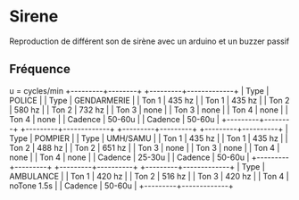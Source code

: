 # Sirene
Reproduction de différent son de sirène avec un arduino et un buzzer passif
## Fréquence
u = cycles/min
+---------+--------+ +---------+-------------+
|  Type   | POLICE | |  Type   | GENDARMERIE |
|  Ton 1  | 435 hz | |  Ton 1  |   435 hz    |
|  Ton 2  | 580 hz | |  Ton 2  |   732 hz    |
|  Ton 3  |  none  | |  Ton 3  |    none     |
|  Ton 4  |  none  | |  Ton 4  |    none     |
| Cadence | 50-60u | | Cadence |   50-60u    |
+---------+--------+ +---------+-------------+
+---------+---------+ +---------+----------+
|  Type   | POMPIER | |  Type   | UMH/SAMU |
|  Ton 1  | 435 hz  | |  Ton 1  |  435 hz  |
|  Ton 2  | 488 hz  | |  Ton 2  |  651 hz  |
|  Ton 3  |  none   | |  Ton 3  |   none   |
|  Ton 4  |  none   | |  Ton 4  |   none   |
| Cadence | 25-30u  | | Cadence |  50-60u  |
+---------+---------+ +---------+----------+
+---------+-------------+
|  Type   |  AMBULANCE  |
|  Ton 1  |   420 hz    |
|  Ton 2  |   516 hz    |
|  Ton 3  |   420 hz    |
|  Ton 4  | noTone 1.5s |
| Cadence |   50-60u    |
+---------+-------------+
